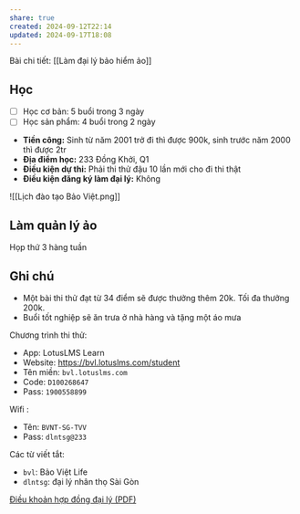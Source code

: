 ```yaml
---
share: true
created: 2024-09-12T22:14
updated: 2024-09-17T18:08
---
```

Bài chi tiết: [[Làm đại lý bảo hiểm ảo]]
## Học 
- [ ] Học cơ bản: 5 buổi trong 3 ngày
- [ ] Học sản phẩm: 4 buổi trong 2 ngày

- **Tiền công:** Sinh từ năm 2001 trở đi thì được 900k, sinh trước năm 2000 thì được 2tr
- **Địa điểm học:** 233 Đồng Khởi, Q1
- **Điều kiện dự thi:** Phải thi thử đậu 10 lần mới cho đi thi thật
- **Điều kiện đăng ký làm đại lý:** Không

![[Lịch đào tạo Bảo Việt.png]]
## Làm quản lý ảo
Họp thứ 3 hàng tuần

## Ghi chú
- Một bài thi thử đạt từ 34 điểm sẽ được thưởng thêm 20k. Tối đa thưởng 200k.
- Buổi tốt nghiệp sẽ ăn trưa ở nhà hàng và tặng một áo mưa

Chương trình thi thử:
- App: LotusLMS Learn
- Website: https://bvl.lotuslms.com/student
- Tên miền: `bvl.lotuslms.com`
- Code: `D100268647`
- Pass: `1900558899`

Wifi :
- Tên: `BVNT-SG-TVV`
- Pass: `dlntsg@233`

Các từ viết tắt:
- `bvl`: Bảo Việt Life
- `dlntsg`: đại lý nhân thọ Sài Gòn

[Điều khoản hợp đồng đại lý (PDF)](https://www.baovietnhantho.com.vn/storage/9732811b-4911-4e32-b18e-533b77e8d948/Dieu-khoan-H%C4%90%C4%90L_phienban092022.pdf)